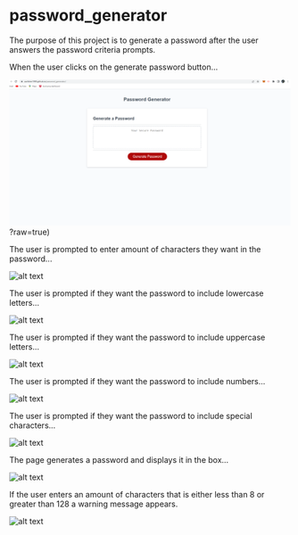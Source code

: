 # password_generator

The purpose of this project is to generate a password after the user answers the password criteria prompts.

When the user clicks on the generate password button...

![alt text](https://github.com/zacfisher1990/password_generator/blob/main/screen1.png)?raw=true)


The user is prompted to enter amount of characters they want in the password...

![alt text](http://url/to/img.png)

The user is prompted if they want the password to include lowercase letters...

![alt text](http://url/to/img.png)

The user is prompted if they want the password to include uppercase letters...

![alt text](http://url/to/img.png)

The user is prompted if they want the password to include numbers...

![alt text](http://url/to/img.png)

The user is prompted if they want the password to include special characters...

![alt text](http://url/to/img.png)

The page generates a password and displays it in the box...

![alt text](http://url/to/img.png)

If the user enters an amount of characters that is either less than 8 or greater than 128 a warning message appears.

![alt text](http://url/to/img.png)

